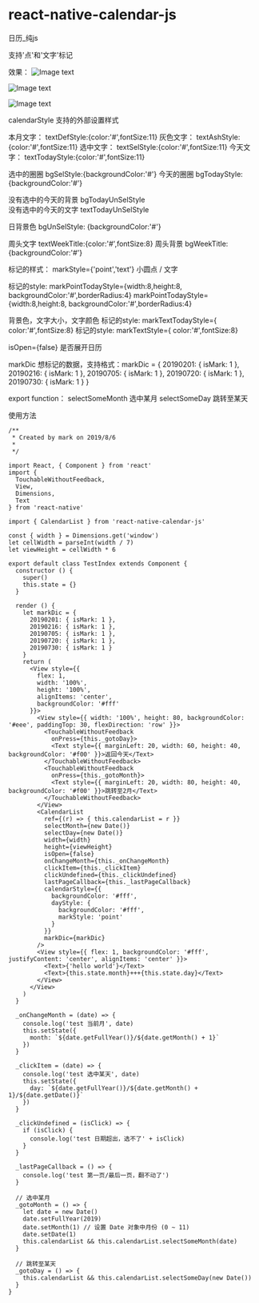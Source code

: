 # react-native-calendar-js
日历_纯js



支持'点'和'文字'标记

效果：
![Image text](https://github.com/90Mark/react-native-calendar-js/blob/master/readmeRes/1.png)


![Image text](https://github.com/90Mark/react-native-calendar-js/blob/master/readmeRes/2.png)


![Image text](https://github.com/90Mark/react-native-calendar-js/blob/master/readmeRes/3.png)



calendarStyle  支持的外部设置样式

本月文字：  textDefStyle:{color:'#',fontSize:11}
灰色文字：  textAshStyle:{color:'#',fontSize:11}
选中文字：  textSelStyle:{color:'#',fontSize:11}
今天文字：  textTodayStyle:{color:'#',fontSize:11}

选中的圈圈  bgSelStyle:{backgroundColor:'#'}
今天的圈圈  bgTodayStyle:{backgroundColor:'#'}

没有选中的今天的背景   bgTodayUnSelStyle   
没有选中的今天的文字   textTodayUnSelStyle  

日背景色 bgUnSelStyle:  {backgroundColor:'#'}

周头文字    textWeekTitle:{color:'#',fontSize:8}
周头背景      bgWeekTitle:{backgroundColor:'#'}

标记的样式： markStyle={'point','text'}  小圆点 / 文字

标记的style:  markPointTodayStyle={width:8,height:8, backgroundColor:'#',borderRadius:4}
markPointTodayStyle={width:8,height:8, backgroundColor:'#',borderRadius:4}

背景色，文字大小，文字颜色
标记的style:   markTextTodayStyle={ color:'#',fontSize:8}
标记的style:   markTextStyle={ color:'#',fontSize:8}

isOpen={false}  是否展开日历



markDic   想标记的数据，支持格式：markDic = {
                            20190201: { isMark: 1 },
                            20190216: { isMark: 1 },
                            20190705: { isMark: 1 },
                            20190720: { isMark: 1 },
                            20190730: { isMark: 1 }
                          }




export  function：
selectSomeMonth  选中某月
selectSomeDay   跳转至某天




使用方法

```
/**
 * Created by mark on 2019/8/6
 *
 */

import React, { Component } from 'react'
import {
  TouchableWithoutFeedback,
  View,
  Dimensions,
  Text
} from 'react-native'

import { CalendarList } from 'react-native-calendar-js'

const { width } = Dimensions.get('window')
let cellWidth = parseInt(width / 7)
let viewHeight = cellWidth * 6

export default class TestIndex extends Component {
  constructor () {
    super()
    this.state = {}
  }

  render () {
    let markDic = {
      20190201: { isMark: 1 },
      20190216: { isMark: 1 },
      20190705: { isMark: 1 },
      20190720: { isMark: 1 },
      20190730: { isMark: 1 }
    }
    return (
      <View style={{
        flex: 1,
        width: '100%',
        height: '100%',
        alignItems: 'center',
        backgroundColor: '#fff'
      }}>
        <View style={{ width: '100%', height: 80, backgroundColor: '#eee', paddingTop: 30, flexDirection: 'row' }}>
          <TouchableWithoutFeedback
            onPress={this._gotoDay}>
            <Text style={{ marginLeft: 20, width: 60, height: 40, backgroundColor: '#f00' }}>返回今天</Text>
          </TouchableWithoutFeedback>
          <TouchableWithoutFeedback
            onPress={this._gotoMonth}>
            <Text style={{ marginLeft: 20, width: 80, height: 40, backgroundColor: '#f00' }}>跳转至2月</Text>
          </TouchableWithoutFeedback>
        </View>
        <CalendarList
          ref={(r) => { this.calendarList = r }}
          selectMonth={new Date()}
          selectDay={new Date()}
          width={width}
          height={viewHeight}
          isOpen={false}
          onChangeMonth={this._onChangeMonth}
          clickItem={this._clickItem}
          clickUndefined={this._clickUndefined}
          lastPageCallback={this._lastPageCallback}
          calendarStyle={{
            backgroundColor: '#fff',
            dayStyle: {
              backgroundColor: '#fff',
              markStyle: 'point'
            }
          }}
          markDic={markDic}
        />
        <View style={{ flex: 1, backgroundColor: '#fff', justifyContent: 'center', alignItems: 'center' }}>
          <Text>{'hello world'}</Text>
          <Text>{this.state.month}+++{this.state.day}</Text>
        </View>
      </View>
    )
  }

  _onChangeMonth = (date) => {
    console.log('test 当前月', date)
    this.setState({
      month: `${date.getFullYear()}/${date.getMonth() + 1}`
    })
  }

  _clickItem = (date) => {
    console.log('test 选中某天', date)
    this.setState({
      day: `${date.getFullYear()}/${date.getMonth() + 1}/${date.getDate()}`
    })
  }

  _clickUndefined = (isClick) => {
    if (isClick) {
      console.log('test 日期超出，选不了' + isClick)
    }
  }

  _lastPageCallback = () => {
    console.log('test 第一页/最后一页，翻不动了')
  }

  // 选中某月
  _gotoMonth = () => {
    let date = new Date()
    date.setFullYear(2019)
    date.setMonth(1) // 设置 Date 对象中月份 (0 ~ 11)
    date.setDate(1)
    this.calendarList && this.calendarList.selectSomeMonth(date)
  }

  // 跳转至某天
  _gotoDay = () => {
    this.calendarList && this.calendarList.selectSomeDay(new Date())
  }
}



```
